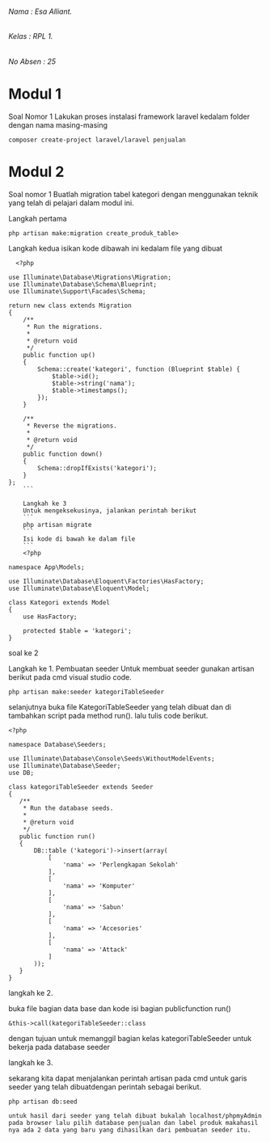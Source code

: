 ###### Nama : Esa Alliant.
###### Kelas : RPL 1.
###### No Absen : 25

# Modul 1 

Soal Nomor 1
Lakukan proses instalasi framework laravel kedalam folder dengan nama masing-masing

```
composer create-project laravel/laravel penjualan
```


# Modul 2
Soal nomor 1 
Buatlah migration tabel kategori dengan menggunakan teknik yang telah di pelajari dalam
modul ini.

Langkah pertama 
```
php artisan make:migration create_produk_table>
```

Langkah kedua
isikan kode dibawah ini kedalam file yang dibuat 
```
  <?php

use Illuminate\Database\Migrations\Migration;
use Illuminate\Database\Schema\Blueprint;
use Illuminate\Support\Facades\Schema;

return new class extends Migration
{
    /**
     * Run the migrations.
     *
     * @return void
     */
    public function up()
    {
        Schema::create('kategori', function (Blueprint $table) {
            $table->id();
            $table->string('nama');
            $table->timestamps();
        });
    }

    /**
     * Reverse the migrations.
     *
     * @return void
     */
    public function down()
    {
        Schema::dropIfExists('kategori');
    }
};
    ```
    
    Langkah ke 3
    Untuk mengeksekusinya, jalankan perintah berikut 
    ```
    php artisan migrate
    ```
    Isi kode di bawah ke dalam file
    ```
    <?php

namespace App\Models;

use Illuminate\Database\Eloquent\Factories\HasFactory;
use Illuminate\Database\Eloquent\Model;

class Kategori extends Model
{
    use HasFactory;

    protected $table = 'kategori';
}
```
soal ke 2

Langkah ke 1.
Pembuatan seeder Untuk membuat seeder gunakan artisan berikut pada cmd visual studio code.
```
php artisan make:seeder kategoriTableSeeder
 ```
 selanjutnya buka file 
 KategoriTableSeeder yang telah dibuat dan di tambahkan script pada method run().
 lalu tulis code berikut.
 ```
 <?php

namespace Database\Seeders;

use Illuminate\Database\Console\Seeds\WithoutModelEvents;
use Illuminate\Database\Seeder;
use DB;

class kategoriTableSeeder extends Seeder
{
    /**
     * Run the database seeds.
     *
     * @return void
     */
    public function run()
    {
        DB::table ('kategori')->insert(array(
            [
                'nama' => 'Perlengkapan Sekolah'
            ],
            [
                'nama' => 'Komputer'
            ],
            [
                'nama' => 'Sabun'
            ],
            [
                'nama' => 'Accesories'
            ],
            [
                'nama' => 'Attack'
            ]
        ));
    }
}
   ```
   
   langkah ke 2.
   
   buka file bagian data base dan kode isi bagian publicfunction run()
   ```
   &this->call(kategoriTableSeeder::class
   ```
   dengan tujuan untuk memanggil bagian kelas kategoriTableSeeder untuk bekerja pada database seeder
   
   langkah ke 3.
   
   sekarang kita dapat menjalankan perintah artisan pada cmd untuk garis seeder yang telah dibuatdengan perintah sebagai berikut.
   ```
   php artisan db:seed
   ```
    untuk hasil dari seeder yang telah dibuat bukalah localhost/phpmyAdmin pada browser lalu pilih database penjualan dan label produk makahasil nya ada 2 data yang baru yang dihasilkan dari pembuatan seeder itu.
   
